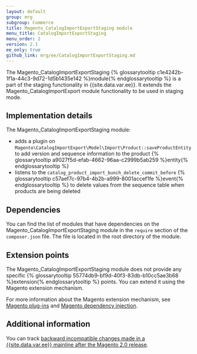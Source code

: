 ```yaml
---
layout: default
group: mrg
subgroup: Commerce
title: Magento_CatalogImportExportStaging module
menu_title: CatalogImportExportStaging
menu_order: 2
version: 2.1
ee_only: true
github_link: mrg/ee/CatalogImportExportStaging.md
---
```


The Magento_CatalogImportExportStaging {% glossarytooltip c1e4242b-1f1a-44c3-9d72-1d5b1435e142 %}module{% endglossarytooltip %} is a part of the staging functionality in {{site.data.var.ee}}. It extends the Magento_CatalogImportExport module functionality to be used in staging mode.

## Implementation details

The Magento_CatalogImportExportStaging module:

 * adds a plugin on `Magento\CatalogImportExport\Model\Import\Product::saveProductEntity` to add version and sequence information to the product {% glossarytooltip a9027f5d-efab-4662-96aa-c2999b5ab259 %}entity{% endglossarytooltip %}
 * listens to the `catalog_product_import_bunch_delete_commit_before` {% glossarytooltip c57aef7c-97b4-4b2b-a999-8001accef1fe %}event{% endglossarytooltip %} to delete values from the sequence table when products are being deleted

## Dependencies

You can find the list of modules that have dependencies on the Magento_CatalogImportExportStaging module in the `require` section of the `composer.json` file. The file is located in the root directory of the module.

## Extension points

The Magento_CatalogImportExportStaging module does not provide any specific {% glossarytooltip 55774db9-bf9d-40f3-83db-b10cc5ae3b68 %}extension{% endglossarytooltip %} points. You can extend it using the Magento extension mechanism.

For more information about the Magento extension mechanism, see [Magento plug-ins](http://devdocs.magento.com/guides/v2.1/extension-dev-guide/plugins.html) and [Magento dependency injection](http://devdocs.magento.com/guides/v2.1/extension-dev-guide/depend-inj.html).

## Additional information

You can track [backward incompatible changes made in a {{site.data.var.ee}} mainline after the Magento 2.0 release](http://devdocs.magento.com/guides/v2.0/release-notes/changes/ee_changes.html).
